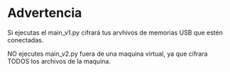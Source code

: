 # Advertencia

Si ejecutas el main_v1.py cifrará tus arvhivos de memorias USB que estén conectadas.

NO ejecutes main_v2.py fuera de una maquina virtual, ya que cifrara TODOS los archivos de la maquina.
